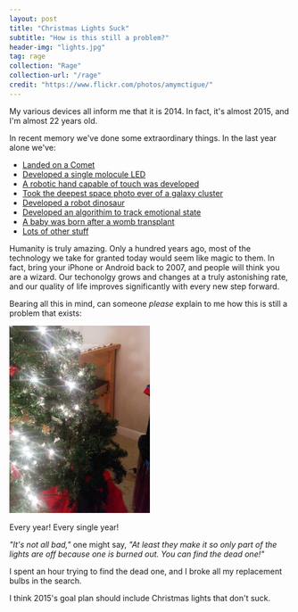 ```yaml
---
layout: post
title: "Christmas Lights Suck"
subtitle: "How is this still a problem?"
header-img: "lights.jpg"
tag: rage
collection: "Rage"
collection-url: "/rage"
credit: "https://www.flickr.com/photos/amymctigue/"
---
```


My various devices all inform me that it is 2014. In fact, it's almost 2015, and I'm almost 22 years old.

In recent memory we've done some extraordinary things. In the last year alone we've: 


+ [Landed on a Comet](http://en.wikipedia.org/wiki/Rosetta_%28spacecraft%29)
+ [Developed a single molocule LED](http://www.sciencedaily.com/releases/2014/02/140203093521.htm)
+ [A robotic hand capable of touch was developed](http://www.technologyreview.com/news/524286/a-robotic-hand-this-time-with-feeling/)
+ [Took the deepest space photo ever of a galaxy cluster](http://www.jpl.nasa.gov/news/news.php?release=2014-007)
+ [Developed a robot dinosaur](http://www.kurzweilai.net/kaist-raptor-robot-runs-at-28-58-mph-faster-than-any-human)
+ [Developed an algorithim to track emotional state](http://www.sciencedaily.com/releases/2014/08/140821090524.htm)
+ [A baby was born after a womb transplant](http://www.bbc.com/news/health-29485996)
+ [Lots of other stuff](http://en.wikipedia.org/wiki/2014_in_science)

Humanity is truly amazing. Only a hundred years ago, most of the technology we take for granted today would seem like magic to them. In fact, bring your iPhone or Android back to 2007, and people will think you are a wizard. Our techonolgy grows and changes at a truly astonishing rate, and our quality of life improves significantly with every new step forward.

Bearing all this in mind, can someone *please* explain to me how this is still a problem that exists:

<div class="img-center">
	<img src="/img/2014-nov-posts/stupidtree.jpg" title="Spot the kitty!" width="50%">
	<p class="under-img-text">Every year! Every single year!</p>
</div>

*"It's not all bad,"* one might say, *"At least they make it so only part of the lights are off because one is burned out. You can find the dead one!"*

I spent an hour trying to find the dead one, and I broke all my replacement bulbs in the search.

I think 2015's goal plan should include Christmas lights that don't suck.